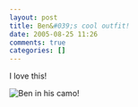 ```yaml
---
layout: post
title: Ben&#039;s cool outfit!
date: 2005-08-25 11:26
comments: true
categories: []
---
```

I love this!

<img class="photo" src="http://www.peterfilias.com/wordpress/wp-content/IMG_20851.jpg" alt="Ben in his camo!" />
